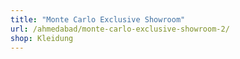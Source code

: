 ```yaml
---
title: "Monte Carlo Exclusive Showroom"
url: /ahmedabad/monte-carlo-exclusive-showroom-2/
shop: Kleidung
---
```

